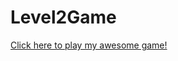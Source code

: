 # Level2Game
<a href="https://github.com/OfficerSchweizer/Level2Game/blob/master/src/level2game.jar">Click here to play my awesome game!</a>
